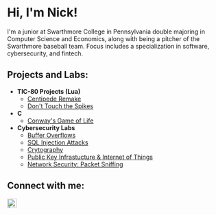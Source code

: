 <h1>Hi, I'm Nick! </h1>
I'm a junior at Swarthmore College in Pennsylvania double majoring in Computer Science and Economics, along with being a pitcher of the Swarthmore baseball team. Focus includes a specialization in software, cybersecurity, and fintech. 


<h2> Projects and Labs:</h2>

- <b>TIC-80 Projects (Lua)</b>
  - [Centipede Remake](https://github.com/nickbaldev/centipede-remake/tree/main)
  - [Don't Touch the Spikes]()
- <b>C</b>
  - [Conway's Game of Life](https://github.com/nickbaldev/Conways-GameOfLife-lab)
- <b>Cybersecurity Labs</b>
  - [Buffer Overflows](https://github.com/nickbaldev/Buffer-Overflows-Lab)
  - [SQL Injection Attacks](https://github.com/nickbaldev/SQL-Injection-Attacks-Lab)
  - [Crytography](https://github.com/nickbaldev/Cryptography-Lab)
  - [Public Key Infrastucture & Internet of Things](https://github.com/nickbaldev/PublicKeyInfrastructure-Lab)
  - [Network Security: Packet Sniffing](https://github.com/nickbaldev/PacketSniffing-Lab)



<h2> Connect with me:</h2>

[<img align="left" alt=" | LinkedIn" width="22px" src="https://cdn.jsdelivr.net/npm/simple-icons@v3/icons/linkedin.svg" />][linkedin]

[linkedin]: https://linkedin.com/in/

